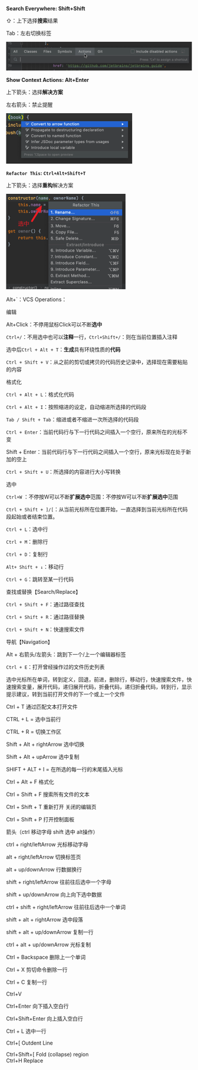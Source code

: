 **Search Everywhere: Shift+Shift**

⇧：上下选择**搜索**结果

Tab：左右切换标签

<img src="./assets/image-20230530101642907.png" alt="image-20230530101642907" style="zoom:50%;" />

**Show Context Actions: Alt+Enter**

上下箭头：选择**解决方案**

左右箭头：禁止提醒

<img src="./assets/image-20230530102639620.png" alt="image-20230530102639620" style="zoom:50%;" />

**`Refactor This`:  `Ctrl+Alt+Shift+T`**

上下箭头：选择**重构**解决方案

<img src="./assets/image-20230530103048549.png" alt="image-20230530103048549" style="zoom:50%;" />

Alt+`：VCS Operations：



编辑

Alt+Click：不停用鼠标Click可以不断**选中**

`Ctrl+/`：不用选中也可以**注释**一行，`Ctrl+Shift+/`：则在当前位置插入注释

选中后`Ctrl + Alt + T`：**生成**具有环绕性质的**代码**

`Ctrl + Shift + V`：从之前的剪切或拷贝的代码历史记录中，选择现在需要粘贴的内容



格式化

`Ctrl + Alt + L`：格式化代码

`Ctrl + Alt + I`：按照缩进的设定，自动缩进所选择的代码段

`Tab / Shift + Tab`：缩进或者不缩进一次所选择的代码段

`Ctrl + Enter`：当前代码行与下一行代码之间插入一个空行，原来所在的光标不变

Shift + Enter：当前代码行与下一行代码之间插入一个空行，原来光标现在处于新加的空上

`Ctrl + Shift + U`：所选择的内容进行大小写转换



选中

`Ctrl+W` ：不停按W可以不断**扩展选中**范围：不停按W可以不断**扩展选中**范围

`Ctrl + Shift + ]/[`：从当前光标所在位置开始，一直选择到当前光标所在代码段起始或者结束位置。

`Ctrl + L`：选中行

`Ctrl + M`：删除行

`Ctrl + D`：复制行

`Alt+ Shift + ↓`：移动行

`Ctrl + G`：跳转至某一行代码



查找或替换【Search/Replace】

`Ctrl + Shift + F`：通过路径查找

`Ctrl + Shift + R`：通过路径替换

`Ctrl + Shift + N`：快速搜索文件



 导航【Navigation】

Alt + 右箭头/左箭头：跳到下一个/上一个编辑器标签

`Ctrl + E`：打开曾经操作过的文件历史列表



选中光标所在单词，转到定义，回退，前进，删除行，移动行，快速搜索文件，快速搜索变量，展开代码，递归展开代码，折叠代码，递归折叠代码，转到行，显示提示建议，转到当前打开文件的下一个或上一个文件



Ctrl + T 通过匹配文本打开文件

CTRL + L = 选中当前行

CTRL + R = 切换工作区



Shift + Alt + rightArrow 选中切换

Shift + Alt + upArrow 选中复制

SHIFT + ALT + I = 在所选的每一行的末尾插入光标



Ctrl + Alt + F 格式化



Ctrl + Shift + F  搜索所有文件的文本

Ctrl + Shift + T 重新打开 关闭的编辑页

Ctrl + Shift + P 打开控制面板





箭头（ctrl 移动字母 shift 选中 alt操作）

ctrl + right/leftArrow 光标移动字母

alt + right/leftArrow 切换标签页

alt + up/downArrow 行数据换行

shift + right/leftArrow  往前往后选中一个字母

shift + up/downArrow  向上向下选中数据

ctrl + shift + right/leftArrow  往前往后选中一个单词

shift + alt + rightArrow 选中段落

shift + alt + up/downArrow 复制一行

ctrl + alt + up/downArrow 光标复制



Ctrl + Backspace 删除上一个单词

Ctrl + X 剪切命令删除一行

Ctrl + C 复制一行

Ctrl+V 

Ctrl+Enter 向下插入空白行

Ctrl+Shift+Enter 向上插入空白行

Ctrl + L 选中一行

Ctrl+[	Outdent Line

Ctrl+Shift+[	Fold (collapse) region	
Ctrl+H Replace	